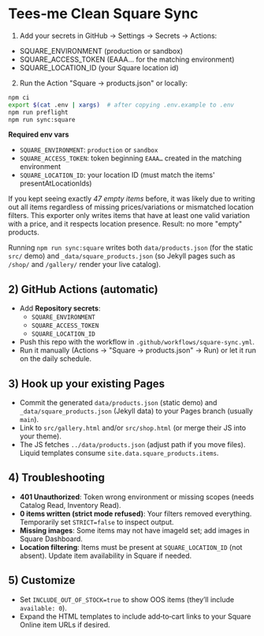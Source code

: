 # Tees‑me Clean Square Sync

1) Add your secrets in GitHub → Settings → Secrets → Actions:
- SQUARE_ENVIRONMENT (production or sandbox)
- SQUARE_ACCESS_TOKEN (EAAA… for the matching environment)
- SQUARE_LOCATION_ID (your Square location id)

2) Run the Action "Square → products.json" or locally:
```bash
npm ci
export $(cat .env | xargs)  # after copying .env.example to .env
npm run preflight
npm run sync:square
```

**Required env vars**
- `SQUARE_ENVIRONMENT`: `production` or `sandbox`
- `SQUARE_ACCESS_TOKEN`: token beginning `EAAA…` created in the matching environment
- `SQUARE_LOCATION_ID`: your location ID (must match the items' presentAtLocationIds)

If you kept seeing exactly *47 empty items* before, it was likely due to writing out all items regardless of missing prices/variations or mismatched location filters. This exporter only writes items that have at least one valid variation with a price, and it respects location presence. Result: no more "empty" products.

Running `npm run sync:square` writes both `data/products.json` (for the static `src/` demo) and `_data/square_products.json` (so Jekyll pages such as `/shop/` and `/gallery/` render your live catalog).

## 2) GitHub Actions (automatic)
- Add **Repository secrets**:
  - `SQUARE_ENVIRONMENT`
  - `SQUARE_ACCESS_TOKEN`
  - `SQUARE_LOCATION_ID`
- Push this repo with the workflow in `.github/workflows/square-sync.yml`.
- Run it manually (Actions → "Square → products.json" → Run) or let it run on the daily schedule.

## 3) Hook up your existing Pages
- Commit the generated `data/products.json` (static demo) and `_data/square_products.json` (Jekyll data) to your Pages branch (usually `main`).
- Link to `src/gallery.html` and/or `src/shop.html` (or merge their JS into your theme).
- The JS fetches `../data/products.json` (adjust path if you move files). Liquid templates consume `site.data.square_products.items`.

## 4) Troubleshooting
- **401 Unauthorized**: Token wrong environment or missing scopes (needs Catalog Read, Inventory Read).
- **0 items written (strict mode refused)**: Your filters removed everything. Temporarily set `STRICT=false` to inspect output.
- **Missing images**: Some items may not have imageId set; add images in Square Dashboard.
- **Location filtering**: Items must be present at `SQUARE_LOCATION_ID` (not absent). Update item availability in Square if needed.

## 5) Customize
- Set `INCLUDE_OUT_OF_STOCK=true` to show OOS items (they’ll include `available: 0`).
- Expand the HTML templates to include add‑to‑cart links to your Square Online item URLs if desired.
